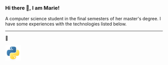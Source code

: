 ### Hi there 👋, I am Marie!

A computer science student in the final semesters of her master's degree. I have some experiences with the technologies listed below. 

---

:toolbox:

<img src="https://github.com/devicons/devicon/blob/master/icons/python/python-original.svg" alt="Python logo" width="50" height="50" />

<!--
**MLitzinger/MLitzinger** is a ✨ _special_ ✨ repository because its `README.md` (this file) appears on your GitHub profile.

Here are some ideas to get you started:

- 🔭 I’m currently working on ...
- 🌱 I’m currently learning ...
- 👯 I’m looking to collaborate on ...
- 🤔 I’m looking for help with ...
- 💬 Ask me about ...
- 📫 How to reach me: ...
- 😄 Pronouns: ...
- ⚡ Fun fact: ...
-->
